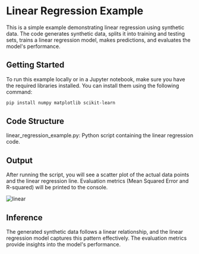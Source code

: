 # Linear Regression Example

This is a simple example demonstrating linear regression using synthetic data. The code generates synthetic data, splits it into training and testing sets, trains a linear regression model, makes predictions, and evaluates the model's performance.

## Getting Started

To run this example locally or in a Jupyter notebook, make sure you have the required libraries installed. You can install them using the following command:

```bash
pip install numpy matplotlib scikit-learn
```
## Code Structure
linear_regression_example.py: Python script containing the linear regression code.

## Output
After running the script, you will see a scatter plot of the actual data points and the linear regression line. Evaluation metrics (Mean Squared Error and R-squared) will be printed to the console.

![linear](https://github.com/Disciplined-22/Linear_Regression/assets/129745308/4d928493-b225-4c10-b434-35f86daf7ded)

## Inference
The generated synthetic data follows a linear relationship, and the linear regression model captures this pattern effectively. The evaluation metrics provide insights into the model's performance.

